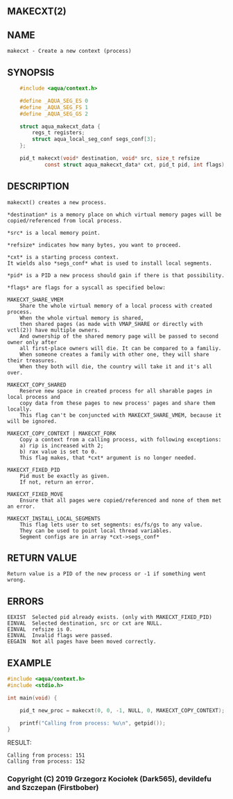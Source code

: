 ## MAKECXT(2)

## NAME
	makecxt - Create a new context (process)

## SYNOPSIS
```c
	#include <aqua/context.h>

	#define _AQUA_SEG_ES 0
	#define _AQUA_SEG_FS 1
	#define _AQUA_SEG_GS 2

	struct aqua_makecxt_data {
		regs_t registers;
		struct aqua_local_seg_conf segs_conf[3];
	};

	pid_t makecxt(void* destination, void* src, size_t refsize
			const struct aqua_makecxt_data* cxt, pid_t pid, int flags);
```

## DESCRIPTION
	makecxt() creates a new process.

	*destination* is a memory place on which virtual memory pages will be
	copied/referenced from local process.

	*src* is a local memory point.

	*refsize* indicates how many bytes, you want to proceed.

	*cxt* is a starting process context.
	It wields also *segs_conf* what is used to install local segments.

	*pid* is a PID a new process should gain if there is that possibility.

	*flags* are flags for a syscall as specified below:

	MAKECXT_SHARE_VMEM
		Share the whole virtual memory of a local process with created process.
		When the whole virtual memory is shared,
		then shared pages (as made with VMAP_SHARE or directly with vctl(2)) have multiple owners.
		And ownership of the shared memory page will be passed to second owner only after
		all first-place owners will die. It can be compared to a familiy.
		When someone creates a family with other one, they will share their treasures.
		When they both will die, the country will take it and it's all over.

	MAKECXT_COPY_SHARED
		Reserve new space in created process for all sharable pages in local process and
		copy data from these pages to new process' pages and share them locally.
		This flag can't be conjuncted with MAKECXT_SHARE_VMEM, because it will be ignored.

	MAKECXT_COPY_CONTEXT | MAKECXT_FORK
		Copy a context from a calling process, with following exceptions:
		a) rip is increased with 2;
		b) rax value is set to 0.
		This flag makes, that *cxt* argument is no longer needed.

	MAKECXT_FIXED_PID
		Pid must be exactly as given.
		If not, return an error.

	MAKECXT_FIXED_MOVE
		Ensure that all pages were copied/referenced and none of them met an error.

	MAKECXT_INSTALL_LOCAL_SEGMENTS
		This flag lets user to set segments: es/fs/gs to any value.
		They can be used to point local thread variables.
		Segment configs are in array *cxt->segs_conf*

## RETURN VALUE
	Return value is a PID of the new process or -1 if something went wrong.

## ERRORS
	EEXIST	Selected pid already exists. (only with MAKECXT_FIXED_PID)
	EINVAL	Selected destination, src or cxt are NULL.
	EINVAL	refsize is 0.
	EINVAL	Invalid flags were passed.
	EEGAIN	Not all pages have been moved correctly.

## EXAMPLE
```c
#include <aqua/context.h>
#include <stdio.h>

int main(void) {

	pid_t new_proc = makecxt(0, 0, -1, NULL, 0, MAKECXT_COPY_CONTEXT);

	printf("Calling from process: %u\n", getpid());
}
```
RESULT:
```
Calling from process: 151
Calling from process: 152
```

### Copyright (C) 2019 Grzegorz Kociołek (Dark565), devildefu and Szczepan (Firstbober)
